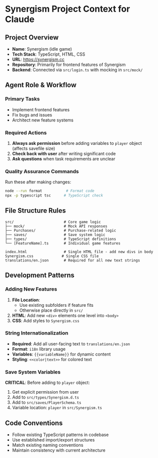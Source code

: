 # Synergism Project Context for Claude

## Project Overview
- **Name**: Synergism (idle game)
- **Tech Stack**: TypeScript, HTML, CSS
- **URL**: https://synergism.cc
- **Repository**: Primarily for frontend features of Synergism
- **Backend**: Connected via `src/login.ts` with mocking in `src/mock/`

## Agent Role & Workflow
### Primary Tasks
- Implement frontend features
- Fix bugs and issues
- Architect new feature systems

### Required Actions
1. **Always ask permission** before adding variables to `player` object (affects savefile size)
2. **Check back with user** after writing significant code
3. **Ask questions** when task requirements are unclear

### Quality Assurance Commands
Run these after making changes:
```bash
node --run format           # Format code
npx -p typescript tsc      # TypeScript check
```

## File Structure Rules
```
src/                       # Core game logic
├── mock/                  # Mock API responses  
├── Purchases/             # Purchase-related logic
├── saves/                 # Save system logic
├── types/                 # TypeScript definitions
└── [FeatureName].ts       # Individual game features

index.html                 # Single HTML file - add new divs in body
Synergism.css             # Single CSS file
translations/en.json       # Required for all new text strings
```

## Development Patterns

### Adding New Features
1. **File Location**: 
   - Use existing subfolders if feature fits
   - Otherwise place directly in `src/`
2. **HTML**: Add new `<div>` elements one level into `<body>`
3. **CSS**: Add styles to `Synergism.css`

### String Internationalization
- **Required**: Add all user-facing text to `translations/en.json`
- **Format**: `i18n` library usage
- **Variables**: `{{variableName}}` for dynamic content
- **Styling**: `<<color|text>>` for colored text

### Save System Variables
**CRITICAL**: Before adding to `player` object:
1. Get explicit permission from user
2. Add to `src/types/Synergism.d.ts`
3. Add to `src/saves/PlayerSchema.ts`
4. Variable location: `player` in `src/Synergism.ts`

## Code Conventions
- Follow existing TypeScript patterns in codebase
- Use established import/export structures
- Match existing naming conventions
- Maintain consistency with current architecture







